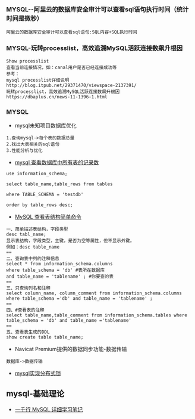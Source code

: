 ### MYSQL--阿里云的数据库安全审计可以查看sql语句执行时间（统计时间是微秒）

```
阿里云的数据库安全审计可以查看sql语句:SQL内容+SQL执行时间
```

### MYSQL-玩转processlist，高效追溯MySQL活跃连接数飙升根因
```
Show processlist
查看当前连接情况，如：canal用户是否已经连接成功等
参考：
mysql processlist详细说明
http://blog.itpub.net/29371470/viewspace-2137391/
玩转processlist，高效追溯MySQL活跃连接数飙升根因
https://dbaplus.cn/news-11-1396-1.html
```
### MYSQL
- mysql未知项目数据库优化

```
1.查询mysql->每个表的数据总量
2.找出大表相关的sql语句
3.性能分析与优化
```
- [mysql 查看数据库中所有表的记录数](https://www.cnblogs.com/xzhg/p/6472878.html) 

```
use information_schema;

select table_name,table_rows from tables

where TABLE_SCHEMA = 'testdb'

order by table_rows desc;
```
- [MySQL 查看表结构简单命令](https://www.cnblogs.com/zhangyuhang3/p/6873895.html)

```
一、简单描述表结构，字段类型
desc tabl_name;
显示表结构，字段类型，主键，是否为空等属性，但不显示外键。
例如：desc table_name
==
二、查询表中列的注释信息
select * from information_schema.columns
where table_schema = 'db' #表所在数据库
and table_name = 'tablename' ; #你要查的表
==
三、只查询列名和注释
select column_name, column_comment from information_schema.columns where table_schema ='db' and table_name = 'tablename' ;
==
四、#查看表的注释
select table_name,table_comment from information_schema.tables where table_schema = 'db' and table_name ='tablename'
==
五、查看表生成的DDL
show create table table_name;
```
- Navicat Premium提供的数据同步功能-数据传输

```
数据库->数据传输
```

- [mysql实现分布式锁](https://www.jianshu.com/p/b76f409b2db2)

## mysql-基础理论
- [一千行 MySQL 详细学习笔记](https://blog.csdn.net/weixin_45932995/article/details/103489060)